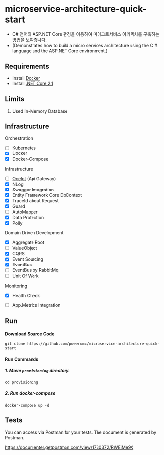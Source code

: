 # microservice-architecture-quick-start
- C# 언어와 ASP.NET Core 환경을 이용하여 마이크로서비스 아키텍처를 구축하는 방법을 보여줍니다.
- (Demonstrates how to build a micro services architecture using the C # language and the ASP.NET Core environment.)


## Requirements

- Install [Docker](https://docs.docker.com/install/)
- Install [.NET Core 2.1](https://www.microsoft.com/net/download) 


## Limits
1. Used In-Memory Database


## Infrastructure

Orchestration
- [ ] Kubernetes
- [x] Docker
- [x] Docker-Compose

Infrastructure
- [ ] [Ocelot](https://github.com/ThreeMammals/Ocelot) (Api Gateway)
- [x] NLog
- [x] Swagger Integration
- [x] Entity Framework Core DbContext
- [x] TraceId about Request
- [x] Guard
- [ ] AutoMapper
- [x] Data Protection
- [x] Polly

Domain Driven Development
- [x] Aggregate Root
- [ ] ValueObject
- [x] CQRS
- [x] Event Sourcing
- [x] EventBus
- [ ] EventBus by RabbitMq
- [ ] Unit Of Work

Monitoring
- [x] Health Check
- [ ] App.Metrics Integration


## Run

#### Download Source Code

```
git clone https://github.com/powerumc/microservice-architecture-quick-start
```

#### Run Commands

##### 1. Move `provisioning` directory.

```
cd provisioning
```

##### 2. Run docker-compose

```
docker-compose up -d
```

## Tests

You can access via Postman for your tests. The document is generated by Postman.

https://documenter.getpostman.com/view/1730372/RWEiMe9X
